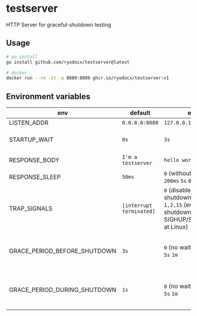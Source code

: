 # testserver

HTTP Server for graceful-shutdown testing

## Usage

```sh
# go install
go install github.com/ryodocx/testserver@latest

# docker
docker run --rm -it -p 8080:8080 ghcr.io/ryodocx/testserver:v1
```

## Environment variables

| env                          | default                  | example                                                                                                     | description                                                           |
|------------------------------|--------------------------|-------------------------------------------------------------------------------------------------------------|-----------------------------------------------------------------------|
| LISTEN_ADDR                  | `0.0.0.0:8080`           | `127.0.0.1:8080`                                                                                            | Listen address                                                        |
| STARTUP_WAIT                 | `0s`                     | `3s`                                                                                                        | Waiting time before start serving                                     |
| RESPONSE_BODY                | `I'm a testserver`       | `hello world`                                                                                               | HTTP response body                                                    |
| RESPONSE_SLEEP               | `50ms`                   | `0` (without sleep) <br> `200ms` `5s` `0.01h`                                                               | Wait time at HTTP response                                            |
| TRAP_SIGNALS                 | `[interrupt terminated]` | `0` (disable graceful shutdown) <br> `1,2,15` (enable graceful shutdown for SIGHUP/SIGINT/SIGTERM at Linux) | Trapped Signals for graceful shutdown                                 |
| GRACE_PERIOD_BEFORE_SHUTDOWN | `3s`                     | `0` (no wait) <br> `5s` `1m`                                                                                | Grace period before starting shutdown (ignored when `TRAP_SIGNALS=0`) |
| GRACE_PERIOD_DURING_SHUTDOWN | `1s`                     | `0` (no wait) <br> `5s` `1m`                                                                                | Grace period during shutdown          (ignored when `TRAP_SIGNALS=0`) |
